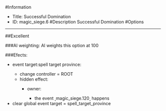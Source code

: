 #Information
 - Title: Successful Domination
 - ID: magic_siege.6
#Description
Successful Domination
#Options

___
##Excellent

###AI weighting:
AI weights this option at 100


###Efects:<ul><li>event target:spell target province:</li><ul><li>change controller = ROOT</li><li>hidden effect:</li><ul><li>owner:</li><ul><li>the event ˻magic_siege.120˼ happens</li></ul></ul></ul><li>clear global event target = spell_target_province</li></ul>
